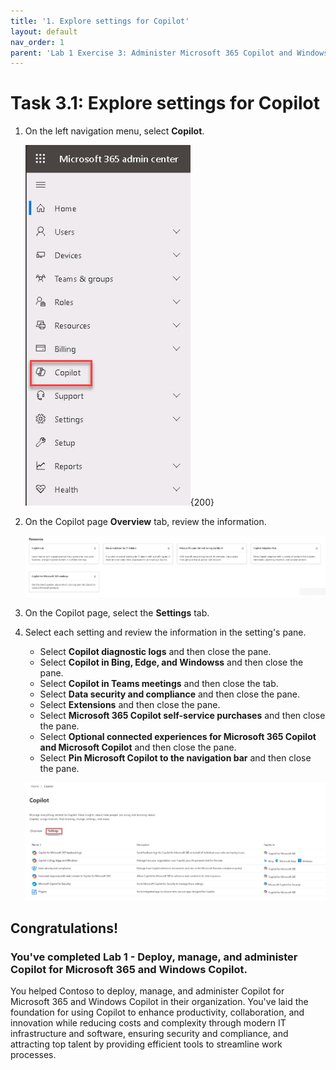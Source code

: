 ```yaml
---
title: '1. Explore settings for Copilot'
layout: default
nav_order: 1
parent: 'Lab 1 Exercise 3: Administer Microsoft 365 Copilot and Windows Copilot'
---
```


# Task 3.1: Explore settings for Copilot

1. On the left navigation menu, select **Copilot**.

    ![30a.jpg](../media/lab1/30a.jpg){200}

1. On the Copilot page **Overview** tab, review the information. 

    ![31a.jpg](../media/lab1/31a.jpg)

1. On the Copilot page, select the **Settings** tab.

1. Select each setting and review the information in the setting's pane.
	- Select **Copilot diagnostic logs** and then close the pane.
	- Select **Copilot in Bing, Edge, and Windowss** and then close the pane.
	- Select **Copilot in Teams meetings** and then close the tab.
	- Select **Data security and compliance** and then close the pane.
	- Select **Extensions** and then close the pane.
	- Select **Microsoft 365 Copilot self-service purchases** and then close the pane.
	- Select **Optional connected experiences for Microsoft 365 Copilot and Microsoft Copilot** and then close the pane.
	- Select **Pin Microsoft Copilot to the navigation bar** and then close the pane.

    ![32a.jpg](../media/lab1/32a.jpg)

## **Congratulations!**  

### You've completed Lab 1 - Deploy, manage, and administer Copilot for Microsoft 365 and Windows Copilot.

You helped Contoso to deploy, manage, and administer Copilot for Microsoft 365 and Windows Copilot in their organization. You've laid the foundation for using Copilot to enhance productivity, collaboration, and innovation while reducing costs and complexity through modern IT infrastructure and software, ensuring security and compliance, and attracting top talent by providing efficient tools to streamline work processes. 
